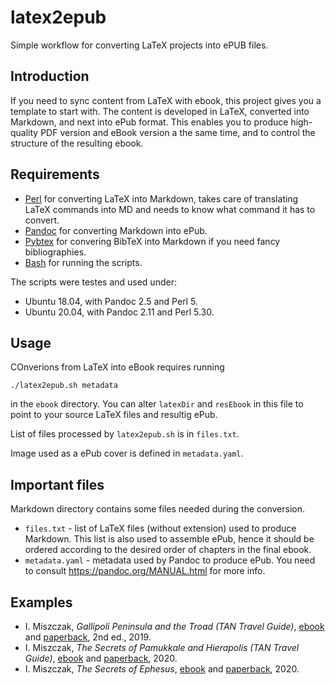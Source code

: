 # latex2epub

Simple workflow for converting LaTeX projects into ePUB files.

## Introduction

If you need to sync content from LaTeX with ebook, this project gives you a
template to start with. The content is developed in LaTeX, converted into
Markdown, and next into ePub format. This enables you to produce high-quality 
PDF version and eBook version a the same time, and to control the structure
of the resulting ebook.

## Requirements

* [Perl](https://www.perl.org/) for converting LaTeX into Markdown, takes care
  of translating LaTeX commands into MD and needs to know what command it has to
  convert.
* [Pandoc](https://pandoc.org/) for converting Markdown into ePub.
* [Pybtex](https://pybtex.org) for convering BibTeX into Markdown if you need
  fancy bibliographies.
* [Bash](https://www.gnu.org/software/bash/) for running the scripts.

The scripts were testes and used under:
* Ubuntu 18.04, with Pandoc 2.5 and Perl 5.
* Ubuntu 20.04, with Pandoc 2.11 and Perl 5.30.

## Usage

COnverions from LaTeX into eBook requires running

```./latex2epub.sh metadata``` 

in the `ebook` directory. You can alter `latexDir` and `resEbook` in this file
to point to your source LaTeX files and resultig ePub.

List of files processed by `latex2epub.sh` is in `files.txt`.

Image used as a ePub cover is defined in `metadata.yaml`.

## Important files

Markdown directory contains some files needed during the conversion.

* `files.txt` - list of LaTeX files (without extension) used to produce Markdown.
  This list is also used to assemble ePub, hence it should be ordered according to the 
  desired order of chapters in the final ebook.
* `metadata.yaml` - metadata used by Pandoc to produce ePub. You need to consult
  https://pandoc.org/MANUAL.html for more info.

## Examples

* I. Miszczak, *Gallipoli Peninsula and the Troad (TAN Travel Guide)*, [ebook](https://www.amazon.com/gp/product/B07NCQPD9Y/) and [paperback](https://www.amazon.com/gp/product/8394426999/), 2nd ed., 2019.
* I. Miszczak, *The Secrets of Pamukkale and Hierapolis (TAN Travel Guide)*, [ebook](https://www.amazon.com/dp/B08381BH5S) and [paperback](https://www.amazon.com/dp/8395313055), 2020.
* I. Miszczak, *The Secrets of Ephesus*, [ebook](https://www.amazon.com/gp/product/B07NCQPD9Y/) and [paperback](https://www.amazon.com/dp/8395654014/), 2020.
